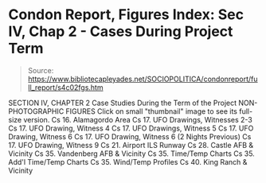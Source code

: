 # Condon Report, Figures Index: Sec IV, Chap 2 - Cases During Project Term

> Source: https://www.bibliotecapleyades.net/SOCIOPOLITICA/condonreport/full_report/s4c02fgs.htm

SECTION IV, CHAPTER 2
Case Studies During the Term of the Project
NON-PHOTOGRAPHIC FIGURES
Click on small "thumbnail" image to see its full-size version.
Cs 16. Alamagordo Area
Cs 17. UFO Drawings,
Witnesses 2-3
Cs 17. UFO Drawing,
Witness 4
Cs 17. UFO Drawings,
Witness 5
Cs 17. UFO Drawing,
Witness 6
Cs 17. UFO Drawing,
Witness 6
(2 Nights Previous)
Cs 17. UFO Drawing,
Witness 9
Cs 21. Airport ILS Runway
Cs 28. Castle AFB & Vicinity
Cs 35. Vandenberg AFB & Vicinity
Cs 35. Time/Temp Charts
Cs 35. Add'l Time/Temp Charts
Cs 35. Wind/Temp Profiles
Cs 40. King Ranch & Vicinity
